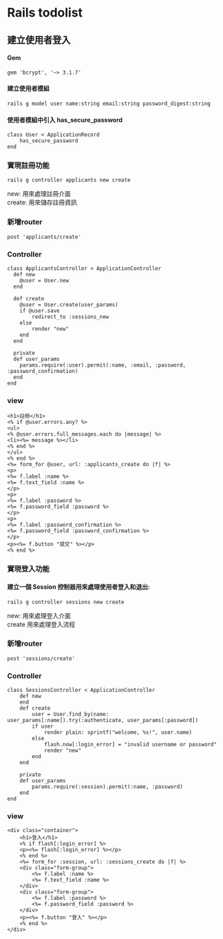 # Rails todolist

## 建立使用者登入

#### Gem
	gem 'bcrypt', '~> 3.1.7'

#### 建立使用者模組
	rails g model user name:string email:string password_digest:string

#### 使用者模組中引入 has_secure_password 
	class User < ApplicationRecord
		has_secure_password
	end

### 實現註冊功能
	rails g controller applicants new create
new: 用來處理註冊介面  
create: 用來儲存註冊資訊

### 新增router
	post 'applicants/create'

### Controller
	class ApplicantsController < ApplicationController
	  def new
	  	@user = User.new
	  end

	  def create
	  	@user = User.create(user_params)
		if @user.save
			redirect_to :sessions_new
		else
			render "new"
		end
	  end

	  private
	  def user_params
	  	params.require(:user).permit(:name, :email, :password, :password_confirmation)
	  end
	end

### view
	<h1>註冊</h1>
	<% if @user.errors.any? %>
	<ul>
	<% @user.errors.full_messages.each do |message| %>
	<li><%= message %></li>
	<% end %>
	</ul>
	<% end %>
	<%= form_for @user, url: :applicants_create do |f| %>
	<p>
	<%= f.label :name %>
	<%= f.text_field :name %>
	</p>
	<p>
	<%= f.label :password %>
	<%= f.password_field :password %>
	</p>
	<p>
	<%= f.label :password_confirmation %>
	<%= f.password_field :password_confirmation %>
	</p>
	<p><%= f.button "提交" %></p>
	<% end %>

### 實現登入功能
#### 建立一個 Session 控制器用來處理使用者登入和退出:
	rails g controller sessions new create
new: 用來處理登入介面  
create 用來處理登入流程

### 新增router
	post 'sessions/create'

### Controller
	class SessionsController < ApplicationController
		def new
		end
		def create
			user = User.find_by(name: user_params[:name]).try(:authenticate, user_params[:password])
			if user
				render plain: sprintf("welcome, %s!", user.name)
			else
				flash.now[:login_error] = "invalid username or password"
				render "new"
			end
		end

		private
		def user_params
			params.require(:session).permit(:name, :password)
		end
	end

### view
	<div class="container">
		<h1>登入</h1>
		<% if flash[:login_error] %>
		<p><%= flash[:login_error] %></p>
		<% end %>
		<%= form_for :session, url: :sessions_create do |f| %>
		<div class="form-group">
			<%= f.label :name %>
			<%= f.text_field :name %>
		</div>
		<div class="form-group">
			<%= f.label :password %>
			<%= f.password_field :password %>
		</div>
		<p><%= f.button "登入" %></p>
		<% end %>
	</div>


